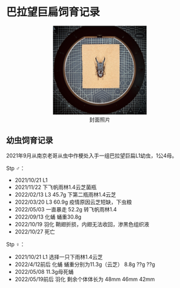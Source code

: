 # 巴拉望巨扁饲育记录

<div align=center><img width="50%" src=".pic/IMG_0041.JPG"/></div>

<div align="center">封面照片</div>

## 幼虫饲育记录

2021年9月从南京老哥从虫中作梗处入手一组巴拉望巨扁L1幼虫，1公4母。

Stp ♂：
+ 2021/10/21 L1 
+ 2021/11/22 下飞帆雨林1.4云芝菌瓶
+ 2022/02/13 L3 45.7g 下第二瓶雨林1.4云芝
+ 2022/03/20 L3 60.9g 疫情原因云芝短缺，下虫粮 
+ 2022/05/03 一直暴走 52.2g 转飞帆雨林1.4
+ 2022/09/13 化蛹 蛹重30.8g
+ 2022/10/19 羽化 鞘翅折损，内翅无法收回，渗黑色组织液
+ 2022/10/27 死亡

Stp ♀：
+ 2021/10/21 L1 选择一只下雨林1.4云芝
+ 2022/4/12前后 化蛹 蛹重分别为11.3g（云芝） 8.8g  ??g  ??g
+ 2022/05/08 11.3g母死蛹
+ 2022/05/19前后 羽化 剩余个体体长为 48mm 46mm 42mm

